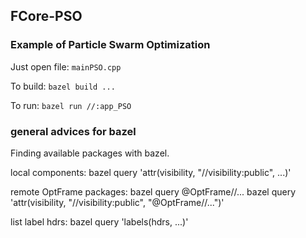 ## FCore-PSO

### Example of Particle Swarm Optimization

Just open file: `mainPSO.cpp`

To build: `bazel build ...`

To run: `bazel run //:app_PSO`

### general advices for bazel
Finding available packages with bazel.

local components:
bazel query 'attr(visibility, "//visibility:public", ...)'

remote OptFrame packages:
bazel query @OptFrame//...
bazel query 'attr(visibility, "//visibility:public", "@OptFrame//...")'


list label hdrs:
bazel query 'labels(hdrs, ...)'

